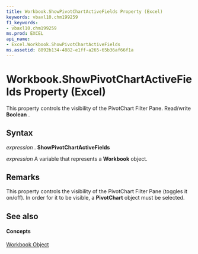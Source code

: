 ```yaml
---
title: Workbook.ShowPivotChartActiveFields Property (Excel)
keywords: vbaxl10.chm199259
f1_keywords:
- vbaxl10.chm199259
ms.prod: EXCEL
api_name:
- Excel.Workbook.ShowPivotChartActiveFields
ms.assetid: 8892b134-4882-e1ff-a265-65b36af66f1a
---
```



# Workbook.ShowPivotChartActiveFields Property (Excel)

This property controls the visibility of the PivotChart Filter Pane. Read/write  **Boolean** .


## Syntax

 _expression_ . **ShowPivotChartActiveFields**

 _expression_ A variable that represents a **Workbook** object.


## Remarks

This property controls the visibility of the PivotChart Filter Pane (toggles it on/off). In order for it to be visible, a  **PivotChart** object must be selected.


## See also


#### Concepts


[Workbook Object](workbook-object-excel.md)

